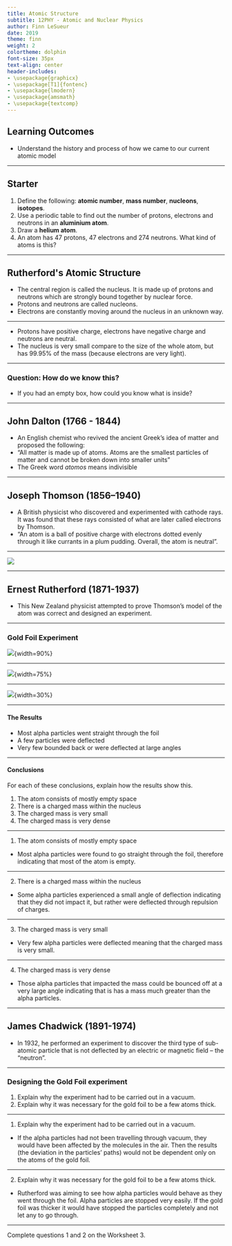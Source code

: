 ```yaml
---
title: Atomic Structure
subtitle: 12PHY - Atomic and Nuclear Physics
author: Finn LeSueur
date: 2019
theme: finn
weight: 2
colortheme: dolphin
font-size: 35px
text-align: center
header-includes:
- \usepackage{graphicx}
- \usepackage[T1]{fontenc}
- \usepackage{lmodern}
- \usepackage{amsmath}
- \usepackage{textcomp}
---
```


## Learning Outcomes

- Understand the history and process of how we came to our current atomic model

---

## Starter

1. Define the following: __atomic number__, __mass number__, __nucleons__, __isotopes__.
2. Use a periodic table to find out the number of protons, electrons and neutrons in an __aluminium atom__.
3. Draw a __helium atom__.
4. An atom has 47 protons, 47 electrons and 274 neutrons. What kind of atoms is this?

---

## Rutherford's Atomic Structure

- The central region is called the nucleus. It is made up of protons and neutrons which are strongly bound together by nuclear force.
- Protons and neutrons are called nucleons.
- Electrons are constantly moving around the nucleus in an unknown way.

---

- Protons have positive charge, electrons have negative charge and neutrons are neutral.
- The nucleus is very small compare to the size of the whole atom, but has 99.95% of the mass (because electrons are very light).

---

### Question: How do we know this?

- If you had an empty box, how could you know what is inside?

---

## John Dalton (1766 - 1844)

- An English chemist who revived the ancient Greek’s idea of matter and proposed the following:
- “All matter is made up of atoms. Atoms are the smallest particles of matter and cannot be broken down into smaller units”
- The Greek word _atomos_ means indivisible

---

## Joseph Thomson (1856–1940)

- A British physicist who discovered and experimented with cathode rays. It was found that these rays consisted of what are later called electrons by Thomson.
- “An atom is a ball of positive charge with electrons dotted evenly through it like currants in a plum pudding. Overall, the atom is neutral”.

---

![](../assets/2-plum-pudding-model.jpg)

---

## Ernest Rutherford (1871-1937)

- This New Zealand physicist attempted to prove Thomson’s model of the atom was correct and designed an experiment.

---

### Gold Foil Experiment

![](../assets/2-gold-foil-experiment.png){width=90%}

---

![](../assets/2-gold-foil.png){width=75%}

---

![](../assets/2-atom-deflection.png){width=30%}

---

#### The Results

- Most alpha particles went straight through the foil
- A few particles were deflected
- Very few bounded back or were deflected at large angles

---

#### Conclusions

For each of these conclusions, explain how the results show this.

1. The atom consists of mostly empty space
2. There is a charged mass within the nucleus
3. The charged mass is very small
4. The charged mass is very dense

---

1. The atom consists of mostly empty space

- Most alpha particles were found to go straight through the foil, therefore indicating that most of the atom is empty.

---

2. There is a charged mass within the nucleus

- Some alpha particles experienced a small angle of deflection indicating that they did not impact it, but rather were deflected through repulsion of charges.

---

3. The charged mass is very small

- Very few alpha particles were deflected meaning that the charged mass is very small.

---

4. The charged mass is very dense

- Those alpha particles that impacted the mass could be bounced off at a very large angle indicating that is has a mass much greater than the alpha particles.

---

## James Chadwick (1891-1974)

- In 1932, he performed an experiment to discover the third type of sub-atomic particle that is not deflected by an electric or magnetic field – the “neutron”.

---

### Designing the Gold Foil experiment

1. Explain why the experiment had to be carried out in a vacuum.
2. Explain why it was necessary for the gold foil to be a few atoms thick.

---

1. Explain why the experiment had to be carried out in a vacuum.

- If the alpha particles had not been travelling through vacuum, they would have been affected by the molecules in the air. Then the results (the deviation in the particles’ paths) would not be dependent only on the atoms of the gold foil.

---

2. Explain why it was necessary for the gold foil to be a few atoms thick.

- Rutherford was aiming to see how alpha particles would behave as they went through the foil. Alpha particles are stopped very easily. If the gold foil was thicker it would have stopped the particles completely and not let any to go through.

---

Complete questions 1 and 2 on the Worksheet 3.

